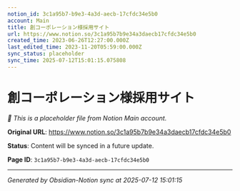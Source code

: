 ```yaml
---
notion_id: 3c1a95b7-b9e3-4a3d-aecb-17cfdc34e5b0
account: Main
title: 創コーポレーション様採用サイト
url: https://www.notion.so/3c1a95b7b9e34a3daecb17cfdc34e5b0
created_time: 2023-06-26T12:27:00.000Z
last_edited_time: 2023-11-20T05:59:00.000Z
sync_status: placeholder
sync_time: 2025-07-12T15:01:15.075808
---
```


# 創コーポレーション様採用サイト

*🔄 This is a placeholder file from Notion Main account.*

**Original URL**: https://www.notion.so/3c1a95b7b9e34a3daecb17cfdc34e5b0

**Status**: Content will be synced in a future update.

**Page ID**: `3c1a95b7-b9e3-4a3d-aecb-17cfdc34e5b0`

---

*Generated by Obsidian-Notion sync at 2025-07-12 15:01:15*
